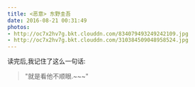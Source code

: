 ```yaml
---
title: <恶意> 东野圭吾
date: 2016-08-21 00:31:49
photos:
- http://oc7x2hv7g.bkt.clouddn.com/834079493249242109.jpg
- http://oc7x2hv7g.bkt.clouddn.com/310384509048958524.jpg
---
```


读完后,我记住了这么一句话:
> "就是看他不顺眼.~~~"

